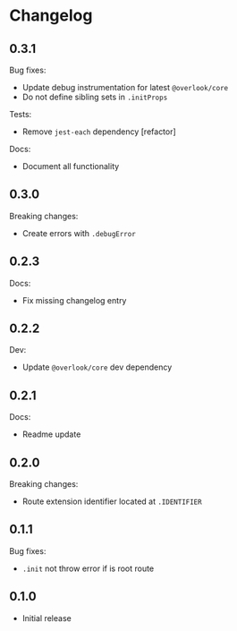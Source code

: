 # Changelog

## 0.3.1

Bug fixes:

* Update debug instrumentation for latest `@overlook/core`
* Do not define sibling sets in `.initProps`

Tests:

* Remove `jest-each` dependency [refactor]

Docs:

* Document all functionality

## 0.3.0

Breaking changes:

* Create errors with `.debugError`

## 0.2.3

Docs:

* Fix missing changelog entry

## 0.2.2

Dev:

* Update `@overlook/core` dev dependency

## 0.2.1

Docs:

* Readme update

## 0.2.0

Breaking changes:

* Route extension identifier located at `.IDENTIFIER`

## 0.1.1

Bug fixes:

* `.init` not throw error if is root route

## 0.1.0

* Initial release
